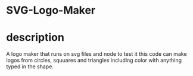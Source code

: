 # SVG-Logo-Maker

# description
A logo maker that runs on svg files and node to test it this code can make logos from circles, squuares and triangles including color with anything typed in the shape. 

